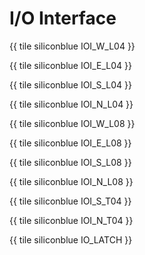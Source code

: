 # I/O Interface

{{ tile siliconblue IOI_W_L04 }}

{{ tile siliconblue IOI_E_L04 }}

{{ tile siliconblue IOI_S_L04 }}

{{ tile siliconblue IOI_N_L04 }}

{{ tile siliconblue IOI_W_L08 }}

{{ tile siliconblue IOI_E_L08 }}

{{ tile siliconblue IOI_S_L08 }}

{{ tile siliconblue IOI_N_L08 }}

{{ tile siliconblue IOI_S_T04 }}

{{ tile siliconblue IOI_N_T04 }}

{{ tile siliconblue IO_LATCH }}
